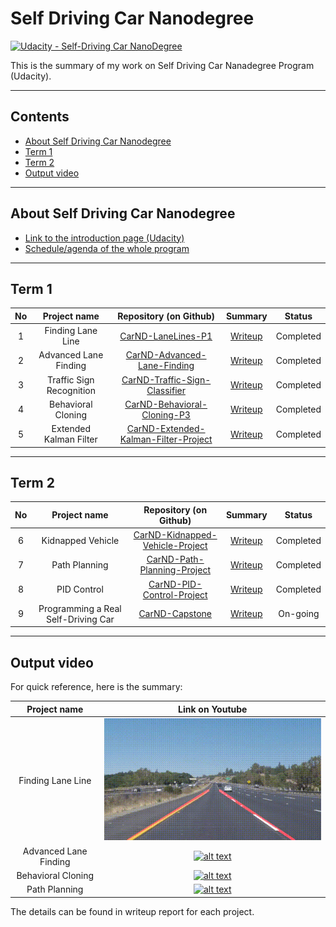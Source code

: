 # Self Driving Car Nanodegree
[![Udacity - Self-Driving Car NanoDegree](https://s3.amazonaws.com/udacity-sdc/github/shield-carnd.svg)](http://www.udacity.com/drive)

This is the summary of my work on Self Driving Car Nanadegree Program (Udacity).

---

## Contents

* [About Self Driving Car Nanodegree](#About-Self-Driving-Car-Nanodegree)
* [Term 1](#Term-1)
* [Term 2](#Term-2)
* [Output video](#Output-video)

[//]: # (Image References)

[P1_solidYellowLeft]: https://github.com/pl80tech/CarND-LaneLines-P1/blob/master/test_videos_output/solidYellowLeft.gif?raw=true "Solid Yellow Left (Finding Lane Line Project)"
[P2_output]: https://github.com/pl80tech/CarND-Advanced-Lane-Finding/blob/master/output_videos/project_video_output.gif?raw=true "Final output video (Advanced Lane Finding Project)"
[P3_output]: https://github.com/pl80tech/CarND-Behavioral-Cloning-P3/blob/master/autonomous_driving_WideAngle.gif?raw=true "Final output video (Behavioral Cloning Project)"
[P7_output]: https://github.com/pl80tech/CarND-Path-Planning-Project/blob/master/output/final_short.gif?raw=true "Final output video (Path Planning Project)"

---

## About Self Driving Car Nanodegree

* [Link to the introduction page (Udacity)](https://www.udacity.com/course/self-driving-car-engineer-nanodegree--nd013)
* [Schedule/agenda of the whole program](https://s3-us-west-2.amazonaws.com/udacity-email/SDC+images/SDCND+Class+Schedule.pdf)

---

## Term 1

| No | Project name              | Repository (on Github)               | Summary                | Status        |
|:--:|:-------------------------:|:------------------------------------:|:----------------------:|:-------------:|
| 1  | Finding Lane Line         |[CarND-LaneLines-P1](https://github.com/pl80tech/CarND-LaneLines-P1) |[Writeup](https://github.com/pl80tech/CarND-LaneLines-P1/blob/master/WriteUp.md) | Completed |
| 2  | Advanced Lane Finding     |[CarND-Advanced-Lane-Finding](https://github.com/pl80tech/CarND-Advanced-Lane-Finding) |[Writeup](https://github.com/pl80tech/CarND-Advanced-Lane-Finding/blob/master/WriteUp.md) | Completed |
| 3  | Traffic Sign Recognition  |[CarND-Traffic-Sign-Classifier](https://github.com/pl80tech/CarND-Traffic-Sign-Classifier) |[Writeup](https://github.com/pl80tech/CarND-Traffic-Sign-Classifier/blob/master/WriteUp.md) | Completed |
| 4  | Behavioral Cloning        |[CarND-Behavioral-Cloning-P3](https://github.com/pl80tech/CarND-Behavioral-Cloning-P3) |[Writeup](https://github.com/pl80tech/CarND-Behavioral-Cloning-P3/blob/master/WriteUp.md) | Completed |
| 5  | Extended Kalman Filter    |[CarND-Extended-Kalman-Filter-Project](https://github.com/pl80tech/CarND-Extended-Kalman-Filter-Project) |[Writeup](https://github.com/pl80tech/CarND-Extended-Kalman-Filter-Project/blob/master/WriteUp.md) | Completed |

---

## Term 2

| No | Project name              | Repository (on Github)               | Summary                | Status        |
|:--:|:-------------------------:|:------------------------------------:|:----------------------:|:-------------:|
| 6  | Kidnapped Vehicle         |[CarND-Kidnapped-Vehicle-Project](https://github.com/pl80tech/CarND-Kidnapped-Vehicle-Project) |[Writeup](https://github.com/pl80tech/CarND-Kidnapped-Vehicle-Project/blob/master/WriteUp.md) | Completed |
| 7  | Path Planning             |[CarND-Path-Planning-Project](https://github.com/pl80tech/CarND-Path-Planning-Project) |[Writeup](https://github.com/pl80tech/CarND-Path-Planning-Project/blob/master/WriteUp.md) | Completed |
| 8  | PID Control               |[CarND-PID-Control-Project](https://github.com/pl80tech/CarND-PID-Control-Project) |[Writeup](https://github.com/pl80tech/CarND-PID-Control-Project/blob/master/WriteUp.md) | Completed |
| 9  | Programming a Real Self-Driving Car |[CarND-Capstone](https://github.com/pl80tech/CarND-Capstone) |[Writeup](https://github.com/pl80tech/CarND-Capstone/blob/master/WriteUp.md) | On-going |

---

## Output video

For quick reference, here is the summary:

| Project name           | Link on Youtube |
|:----------------------:|:---------------:|
| Finding Lane Line      | [![alt text][P1_solidYellowLeft]](http://www.youtube.com/watch?v=LvdRSS2inxQ) |
| Advanced Lane Finding  | [![alt text][P2_output]](http://www.youtube.com/watch?v=FqdoX5UH3c8) |
| Behavioral Cloning     | [![alt text][P3_output]](http://www.youtube.com/watch?v=g6O5NLoP5NQ) |
| Path Planning          | [![alt text][P7_output]](http://www.youtube.com/watch?v=LEVu-Uy5Nb0) |

The details can be found in writeup report for each project.